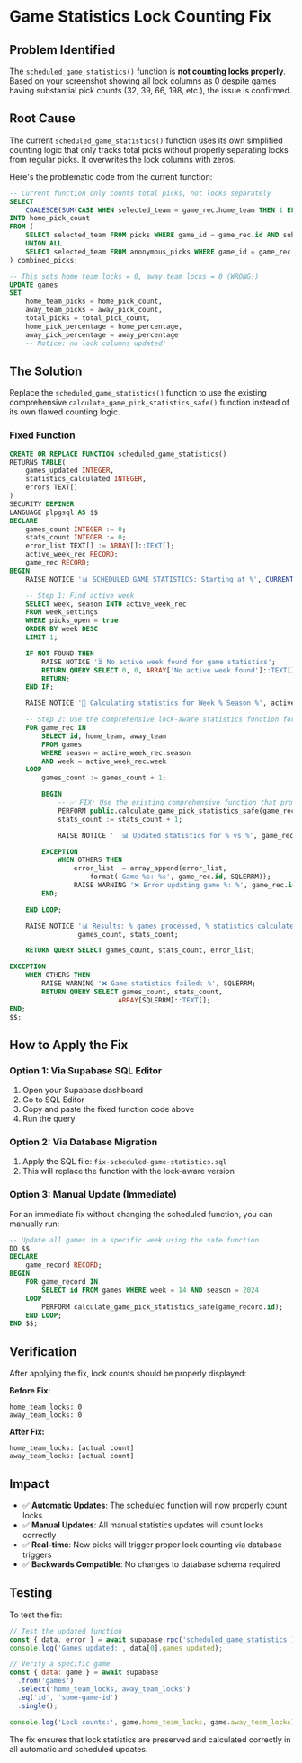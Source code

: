 # Game Statistics Lock Counting Fix

## Problem Identified

The `scheduled_game_statistics()` function is **not counting locks properly**. Based on your screenshot showing all lock columns as 0 despite games having substantial pick counts (32, 39, 66, 198, etc.), the issue is confirmed.

## Root Cause

The current `scheduled_game_statistics()` function uses its own simplified counting logic that only tracks total picks without properly separating locks from regular picks. It overwrites the lock columns with zeros.

Here's the problematic code from the current function:
```sql
-- Current function only counts total picks, not locks separately
SELECT
    COALESCE(SUM(CASE WHEN selected_team = game_rec.home_team THEN 1 ELSE 0 END), 0)
INTO home_pick_count
FROM (
    SELECT selected_team FROM picks WHERE game_id = game_rec.id AND submitted = true
    UNION ALL
    SELECT selected_team FROM anonymous_picks WHERE game_id = game_rec.id
) combined_picks;

-- This sets home_team_locks = 0, away_team_locks = 0 (WRONG!)
UPDATE games
SET
    home_team_picks = home_pick_count,
    away_team_picks = away_pick_count,
    total_picks = total_pick_count,
    home_pick_percentage = home_percentage,
    away_pick_percentage = away_percentage
    -- Notice: no lock columns updated!
```

## The Solution

Replace the `scheduled_game_statistics()` function to use the existing comprehensive `calculate_game_pick_statistics_safe()` function instead of its own flawed counting logic.

### Fixed Function

```sql
CREATE OR REPLACE FUNCTION scheduled_game_statistics()
RETURNS TABLE(
    games_updated INTEGER,
    statistics_calculated INTEGER,
    errors TEXT[]
)
SECURITY DEFINER
LANGUAGE plpgsql AS $$
DECLARE
    games_count INTEGER := 0;
    stats_count INTEGER := 0;
    error_list TEXT[] := ARRAY[]::TEXT[];
    active_week_rec RECORD;
    game_rec RECORD;
BEGIN
    RAISE NOTICE '📊 SCHEDULED GAME STATISTICS: Starting at %', CURRENT_TIMESTAMP;

    -- Step 1: Find active week
    SELECT week, season INTO active_week_rec
    FROM week_settings
    WHERE picks_open = true
    ORDER BY week DESC
    LIMIT 1;

    IF NOT FOUND THEN
        RAISE NOTICE '⏳ No active week found for game statistics';
        RETURN QUERY SELECT 0, 0, ARRAY['No active week found']::TEXT[];
        RETURN;
    END IF;

    RAISE NOTICE '🎯 Calculating statistics for Week % Season %', active_week_rec.week, active_week_rec.season;

    -- Step 2: Use the comprehensive lock-aware statistics function for each game
    FOR game_rec IN
        SELECT id, home_team, away_team
        FROM games
        WHERE season = active_week_rec.season
        AND week = active_week_rec.week
    LOOP
        games_count := games_count + 1;

        BEGIN
            -- ✅ FIX: Use the existing comprehensive function that properly handles locks
            PERFORM public.calculate_game_pick_statistics_safe(game_rec.id);
            stats_count := stats_count + 1;

            RAISE NOTICE '  📊 Updated statistics for % vs %', game_rec.away_team, game_rec.home_team;

        EXCEPTION
            WHEN OTHERS THEN
                error_list := array_append(error_list,
                    format('Game %s: %s', game_rec.id, SQLERRM));
                RAISE WARNING '❌ Error updating game %: %', game_rec.id, SQLERRM;
        END;

    END LOOP;

    RAISE NOTICE '📊 Results: % games processed, % statistics calculated',
                 games_count, stats_count;

    RETURN QUERY SELECT games_count, stats_count, error_list;

EXCEPTION
    WHEN OTHERS THEN
        RAISE WARNING '❌ Game statistics failed: %', SQLERRM;
        RETURN QUERY SELECT games_count, stats_count,
                           ARRAY[SQLERRM]::TEXT[];
END;
$$;
```

## How to Apply the Fix

### Option 1: Via Supabase SQL Editor
1. Open your Supabase dashboard
2. Go to SQL Editor
3. Copy and paste the fixed function code above
4. Run the query

### Option 2: Via Database Migration
1. Apply the SQL file: `fix-scheduled-game-statistics.sql`
2. This will replace the function with the lock-aware version

### Option 3: Manual Update (Immediate)
For an immediate fix without changing the scheduled function, you can manually run:

```sql
-- Update all games in a specific week using the safe function
DO $$
DECLARE
    game_record RECORD;
BEGIN
    FOR game_record IN
        SELECT id FROM games WHERE week = 14 AND season = 2024
    LOOP
        PERFORM calculate_game_pick_statistics_safe(game_record.id);
    END LOOP;
END $$;
```

## Verification

After applying the fix, lock counts should be properly displayed:

**Before Fix:**
```
home_team_locks: 0
away_team_locks: 0
```

**After Fix:**
```
home_team_locks: [actual count]
away_team_locks: [actual count]
```

## Impact

- ✅ **Automatic Updates**: The scheduled function will now properly count locks
- ✅ **Manual Updates**: All manual statistics updates will count locks correctly
- ✅ **Real-time**: New picks will trigger proper lock counting via database triggers
- ✅ **Backwards Compatible**: No changes to database schema required

## Testing

To test the fix:

```javascript
// Test the updated function
const { data, error } = await supabase.rpc('scheduled_game_statistics');
console.log('Games updated:', data[0].games_updated);

// Verify a specific game
const { data: game } = await supabase
  .from('games')
  .select('home_team_locks, away_team_locks')
  .eq('id', 'some-game-id')
  .single();

console.log('Lock counts:', game.home_team_locks, game.away_team_locks);
```

The fix ensures that lock statistics are preserved and calculated correctly in all automatic and scheduled updates.